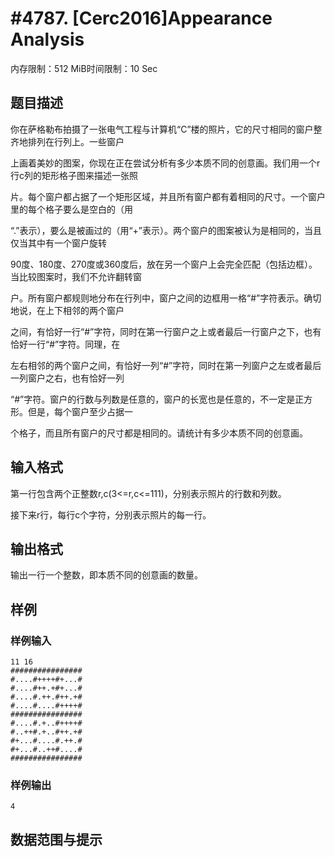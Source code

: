 # #4787. [Cerc2016]Appearance Analysis

内存限制：512 MiB时间限制：10 Sec

## 题目描述

你在萨格勒布拍摄了一张电气工程与计算机&ldquo;C&rdquo;楼的照片，它的尺寸相同的窗户整齐地排列在行列上。一些窗户

上画着美妙的图案，你现在正在尝试分析有多少本质不同的创意画。我们用一个r行c列的矩形格子图来描述一张照

片。每个窗户都占据了一个矩形区域，并且所有窗户都有着相同的尺寸。一个窗户里的每个格子要么是空白的（用

&ldquo;.&rdquo;表示），要么是被画过的（用&ldquo;+&rdquo;表示）。两个窗户的图案被认为是相同的，当且仅当其中有一个窗户旋转

90度、180度、270度或360度后，放在另一个窗户上会完全匹配（包括边框）。当比较图案时，我们不允许翻转窗

户。所有窗户都规则地分布在行列中，窗户之间的边框用一格&ldquo;#&rdquo;字符表示。确切地说，在上下相邻的两个窗户

之间，有恰好一行&ldquo;#&rdquo;字符，同时在第一行窗户之上或者最后一行窗户之下，也有恰好一行&ldquo;#&rdquo;字符。同理，在

左右相邻的两个窗户之间，有恰好一列&ldquo;#&rdquo;字符，同时在第一列窗户之左或者最后一列窗户之右，也有恰好一列

&ldquo;#&rdquo;字符。窗户的行数与列数是任意的，窗户的长宽也是任意的，不一定是正方形。但是，每个窗户至少占据一

个格子，而且所有窗户的尺寸都是相同的。请统计有多少本质不同的创意画。

## 输入格式

第一行包含两个正整数r,c(3<=r,c<=111)，分别表示照片的行数和列数。

接下来r行，每行c个字符，分别表示照片的每一行。

## 输出格式

输出一行一个整数，即本质不同的创意画的数量。

## 样例

### 样例输入

    
    11 16
    ################
    #....#++++#+...#
    #....#++.+#+...#
    #....#.++.#++.+#
    #....#....#++++#
    ################
    #....#.+..#++++#
    #..++#.+..#++.+#
    #+...#....#.++.#
    #+...#..++#....#
    ################
    

### 样例输出

    
    4
    

## 数据范围与提示
